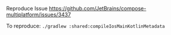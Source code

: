 Reproduce Issue https://github.com/JetBrains/compose-multiplatform/issues/3437

To reproduce: `./gradlew :shared:compileIosMainKotlinMetadata`

